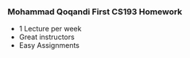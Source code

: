 

### Mohammad Qoqandi First CS193 Homework

- 1 Lecture per week 
- Great instructors
- Easy Assignments  
